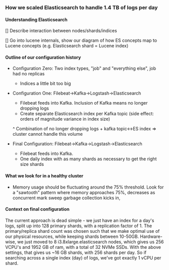 ### How we scaled Elasticsearch to handle 1.4 TB of logs per day

#### Understanding Elasticsearch

[] Describe interaction between nodes/shards/indices

[] Go into lucene internals, show our diagram of how ES concepts map to Lucene concepts (e.g. Elasticsearch shard = Lucene index)


#### Outline of our configuration history

- Configuration Zero: Two index types, "job" and "everything else", job had no replicas
    * Indices a little bit too big

- Configuration One: Filebeat->Kafka->Logstash->Elasticsearch
    * Filebeat feeds into Kafka. Inclusion of Kafka means no longer dropping logs
    * Create separate Elasticsearch index per Kafka topic (side effect: orders of magnitude variance in index size)

    ^ Combination of no longer dropping logs + kafka topic<->ES index => cluster cannot handle this volume

- Final Configuration: Filebeat->Kafka->Logstash->Elasticsearch
    * Filebeat feeds into Kafka.
    * One daily index with as many shards as necessary to get the right size shards

#### What we look for in a healthy cluster

- Memory usage should be fluctuating around the 75% threshold. Look for a "sawtooth" pattern where memory approaches 75%, decreases as concurrent mark sweep garbage collection kicks in,


#### Context on final configuration

The current approach is dead simple - we just have an index for a day's logs, split up into 128 primary shards, with a replication factor of 1. The primary/replica shard count was chosen such that we make optimal use of our physical resources, while keeping shards between 10-50GB.
Hardware-wise, we just moved to 8 i3.8xlarge.elasticsearch nodes, which gives us 256 VCPU's and 1952 GB of ram, with a total of 32 NVMe SSDs.
With the above settings, that gives us ~16 GB shards, with 256 shards per day. So if searching across a single index (day) of logs, we've got exactly 1 vCPU per shard.
